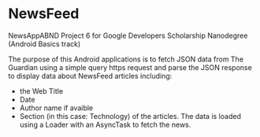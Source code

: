 # NewsFeed

NewsAppABND Project 6 for Google Developers Scholarship Nanodegree (Android Basics track)

The purpose of this Android applications is to fetch JSON data from The Guardian using a simple query https request and parse 
the JSON response to display data about NewsFeed articles including:
- the Web Title
- Date 
- Author name if avaible
- Section (in this case: Technology) of the articles. 
The data is loaded using a Loader with an AsyncTask to fetch the news.

